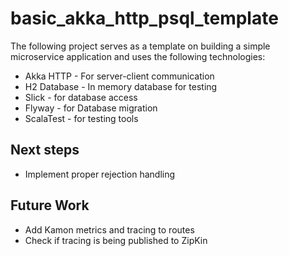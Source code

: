 # basic_akka_http_psql_template

The following project serves as a template on building a simple microservice application and uses the 
following technologies:

- Akka HTTP - For server-client communication
- H2 Database - In memory database for testing
- Slick - for database access
- Flyway - for Database migration
- ScalaTest - for testing tools 

## Next steps 
- Implement proper rejection handling

## Future Work 
- Add Kamon metrics and tracing to routes 
- Check if tracing is being published to ZipKin
